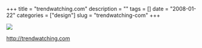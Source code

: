 +++
title = "trendwatching.com"
description = ""
tags = []
date = "2008-01-22"
categories = ["design"]
slug = "trendwatching-com"
+++


 

  <div id="screens-thumbs" class="clearfix">
    <div class="txt-center" id="design-submission"><a href="http://trendwatching.com/"><img id='bluga-thumbnail-1105' class='bluga-thumbnail large' src='//media.konigi.com/bluga/
wt47f28206582fa_0.jpg'/></a></div>  
  </div>   
<p><a href="http://trendwatching.com/">http://trendwatching.com</a></p>





